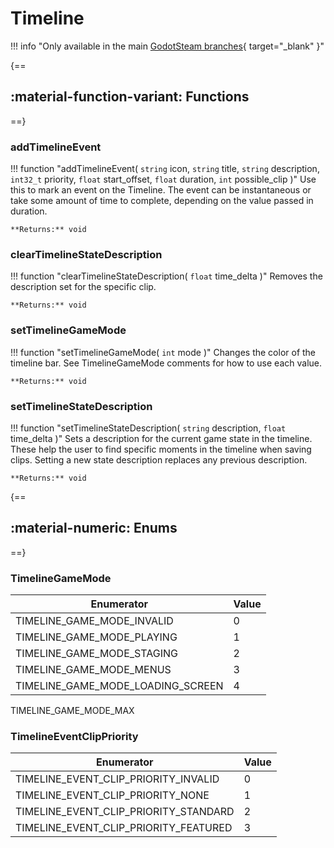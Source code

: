# Timeline

!!! info "Only available in the main [GodotSteam branches](https://github.com/GodotSteam/GodotSteam){ target="\_blank" }"

{==
## :material-function-variant: Functions
==}

### addTimelineEvent

!!! function "addTimelineEvent( ```string``` icon, ```string``` title, ```string``` description, ```int32_t``` priority, ```float``` start_offset, ```float``` duration, ```int``` possible_clip )"
	Use this to mark an event on the Timeline. The event can be instantaneous or take some amount of time to complete, depending on the value passed in duration.

	**Returns:** void

### clearTimelineStateDescription

!!! function "clearTimelineStateDescription( ```float``` time_delta )"
	Removes the description set for the specific clip.

	**Returns:** void

### setTimelineGameMode

!!! function "setTimelineGameMode( ```int``` mode )"
	Changes the color of the timeline bar. See TimelineGameMode comments for how to use each value.

	**Returns:** void

### setTimelineStateDescription

!!! function "setTimelineStateDescription( ```string``` description, ```float``` time_delta )"
	Sets a description for the current game state in the timeline. These help the user to find specific moments in the timeline when saving clips. Setting a new state description replaces any previous description.

	**Returns:** void

{==
## :material-numeric: Enums
==}

### TimelineGameMode

Enumerator | Value
---------- | -----
TIMELINE_GAME_MODE_INVALID | 0
TIMELINE_GAME_MODE_PLAYING | 1
TIMELINE_GAME_MODE_STAGING | 2
TIMELINE_GAME_MODE_MENUS | 3
TIMELINE_GAME_MODE_LOADING_SCREEN | 4
TIMELINE_GAME_MODE_MAX

### TimelineEventClipPriority

Enumerator | Value
---------- | -----
TIMELINE_EVENT_CLIP_PRIORITY_INVALID | 0
TIMELINE_EVENT_CLIP_PRIORITY_NONE | 1
TIMELINE_EVENT_CLIP_PRIORITY_STANDARD | 2
TIMELINE_EVENT_CLIP_PRIORITY_FEATURED | 3